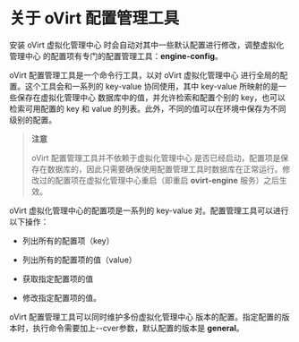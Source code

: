 # 关于 oVirt 配置管理工具

安装 oVirt 虚拟化管理中心 时会自动对其中一些默认配置进行修改，调整虚拟化管理中心 的配置项有专门的配置管理工具：**engine-config**。

oVirt 配置管理工具是一个命令行工具，以对 oVirt 虚拟化管理中心 进行全局的配置。这个工具会和一系列的 key-value 协同使用，其中 key-value 所映射的是一些保存在虚拟化管理中心 数据库中的值，并允许检索和配置个别的 key，也可以检索可用配置的 key 和 value 的列表。此外，不同的值可以在环境中保存为不同级别的配置。

> **注意**
>
> oVirt 配置管理工具并不依赖于虚拟化管理中心 是否已经启动，配置项是保存在数据库的，因此只需要确保使用配置管理工具时数据库在正常运行。修改过的配置项在虚拟化管理中心重启（即重启 **ovirt-engine** 服务）之后生效。

oVirt 虚拟化管理中心的配置项是一系列的 key-value 对。配置管理工具可以进行以下操作：

* 列出所有的配置项（key）

* 列出所有的配置项的值（value）

* 获取指定配置项的值

* 修改指定配置项的值。

oVirt 配置管理工具可以同时维护多份虚拟化管理中心 版本的配置。指定配置的版本时，执行命令需要加上--cver参数，默认配置的版本是 **general**。
